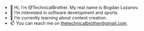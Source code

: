 - 👋 Hi, I’m @TechnicalBrother. My real name is Bogdan Lozanov.
- 👀 I’m interested in software development and sports.
- 🌱 I’m currently learning about content creation.
- 📫 You can reach me on thetechnicalbrother@gmail.com.

<!---
TechnicalBrother/TechnicalBrother is a ✨ special ✨ repository because its `README.md` (this file) appears on your GitHub profile.
You can click the Preview link to take a look at your changes.
--->
